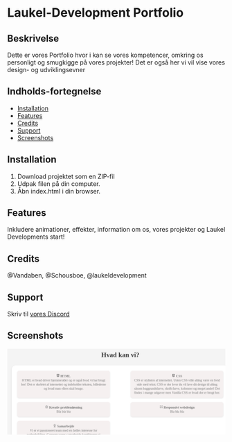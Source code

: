 # Laukel-Development Portfolio

## Beskrivelse
Dette er vores Portfolio hvor i kan se vores kompetencer, omkring os personligt og smugkigge på vores projekter! Det er også her vi vil vise vores design- og udviklingsevner


## Indholds-fortegnelse
- [Installation](#installation)
- [Features](#features)
- [Credits](#Credits)
- [Support](#support)
- [Screenshots](#screenshots)

## Installation
1. Download projektet som en ZIP-fil
2. Udpak filen på din computer.
3. Åbn index.html i din browser.

## Features
Inkludere animationer, effekter, information om os, vores projekter og Laukel Developments start! 

## Credits
@Vandaben, @Schousboe, @laukeldevelopment

## Support
Skriv til [vores Discord](https://Discord.gg/Vores-discord)

## Screenshots
![Test](Billeder/hvad.png)



